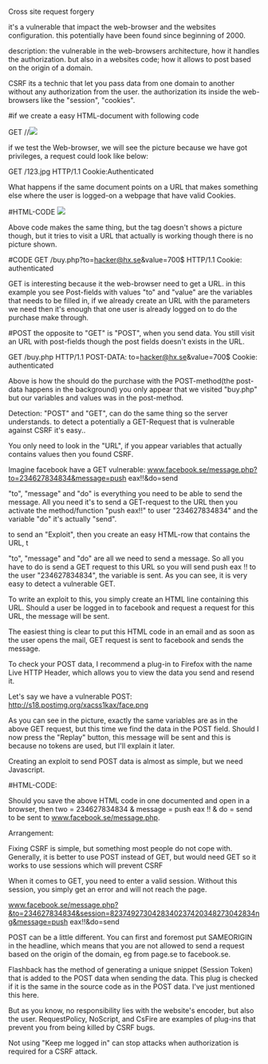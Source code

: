 Cross site request forgery

it's a vulnerable that impact the web-browser and the websites configuration. this potentially have been found since beginning of 2000.

description:
the vulnerable in the web-browsers architecture, how it handles the authorization. but also in a websites code; how it allows to post based on the origin of a domain.

CSRF its a technic that let you pass data from one domain to another without any authorization from the user. the authorization its inside the web-browsers like the "session", "cookies".


#if we create a easy HTML-document with following code


GET
//<img src="http://i.imgur.com/123.jpg"/>

if we test the Web-browser, we will see the picture because we have got privileges, a request could look like below:

GET /123.jpg HTTP/1.1
Cookie:Authenticated

What happens if the same document points on a URL that makes something else where the user is logged-on a webpage that have valid Cookies.

#HTML-CODE
<img src="http://site.com/buy.php?to=hacker@hx.se&value=700$" />

Above code makes the same thing, but the tag doesn't shows a picture though, but it tries to visit a URL that actually is working though there is no picture shown.

#CODE
GET /buy.php?to=hacker@hx.se&value=700$ HTTP/1.1 
Cookie: authenticated  

GET is interesting because it the web-browser need to get a URL.
in this example you see Post-fields with values "to" and "value" are the variables that needs to be filled in, if we already create an URL with the parameters we need then it's enough that one user is already logged on to do the purchase make through.


#POST
the opposite to "GET" is "POST", when you send data. You still visit an URL with post-fields though the post fields doesn't exists in the URL.

GET /buy.php HTTP/1.1 
POST-DATA: to=hacker@hx.se&value=700$ 
Cookie: authenticated  

Above is how the should do the purchase with the POST-method(the post-data happens in the background) you only appear that we visited "buy.php" but our variables and values was in the post-method.


Detection:
"POST" and "GET", can do the same thing so the server understands.
to detect a potentially a GET-Request that is vulnerable against CSRF it's easy..

You only need to look in the "URL", if you appear variables that actually contains values then you found CSRF.


Imagine facebook have a GET vulnerable:
www.facebook.se/message.php?to=234627834834&message=push eax!!&do=send

"to", "message" and "do" is everything you need to be able to send the message.
All you need it's to send a GET-request to the URL then you activate the method/function "push eax!!" to user "234627834834" and the variable "do" it's actually "send".


to send an "Exploit", then you create an easy HTML-row that contains the URL, t


"to", "message" and "do" are all we need to send a message. 
So all you have to do is send a GET request to this URL so you will send push eax !! to the user "234627834834", the variable is sent. As you can see, it is very easy to detect a vulnerable GET.

To write an exploit to this, you simply create an HTML line containing this URL. Should a user be logged in to facebook and request a request for this URL, the message will be sent.

The easiest thing is clear to put this HTML code in an email and as soon as the user opens the mail, GET request is sent to facebook and sends the message.


To check your POST data, I recommend a plug-in to Firefox with the name Live HTTP Header, which allows you to view the data you send and resend it.

Let's say we have a vulnerable POST:
http://s18.postimg.org/xacss1kax/face.png

As you can see in the picture, exactly the same variables are as in the above GET request, but this time we find the data in the POST field. Should I now press the "Replay" button, this message will be sent and this is because no tokens are used, but I'll explain it later.

Creating an exploit to send POST data is almost as simple, but we need Javascript.

#HTML-CODE:
<form name="csrf" ENCTYPE="text/plain"
action="www.facebook.se/message.php" method="POST">
<input type="hidden" name='to=234627834834&message=push eax!!&do=send'>
</FORM>
<script>document.csrf.submit();</script>

Should you save the above HTML code in one documented and open in a browser, then two = 234627834834 & message = push eax !! & do = send to be sent to www.facebook.se/message.php.

Arrangement:

Fixing CSRF is simple, but something most people do not cope with. Generally, it is better to use POST instead of GET, but would need GET so it works to use sessions which will prevent CSRF

When it comes to GET, you need to enter a valid session. Without this session, you simply get an error and will not reach the page.

www.facebook.se/message.php?&to=234627834834&session=8237492730428340237420348273042834ng&message=push eax!!&do=send

POST can be a little different. You can first and foremost put SAMEORIGIN in the headline, which means that you are not allowed to send a request based on the origin of the domain, eg from page.se to facebook.se.

Flashback has the method of generating a unique snippet (Session Token) that is added to the POST data when sending the data. This plug is checked if it is the same in the source code as in the POST data. I've just mentioned this here.

But as you know, no responsibility lies with the website's encoder, but also the user. RequestPolicy, NoScript, and CsFire are examples of plug-ins that prevent you from being killed by CSRF bugs.

Not using "Keep me logged in" can stop attacks when authorization is required for a CSRF attack.
